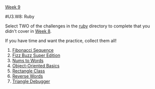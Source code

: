 [Week 9](./)

#U3.W8: Ruby

Select TWO of the challenges in the [ruby](../ruby) directory to complete that you didn't cover in [Week 8](../week-8).

If you have time and want the practice, collect them all!

1. [Fibonacci Sequence](../ruby/fibonacci-sequence)
2. [Fizz Buzz Super Edition](../ruby/fizz-buzz)
3. [Nums to Words](../ruby/nums-to-words)
4. [Object-Oriented Basics](../ruby/oo-basics)
5. [Rectangle Class](../ruby/rectangle-class)
6. [Reverse Words](../ruby/reverse-words)
7. [Triangle Debugger](../ruby/triangle-debugger)